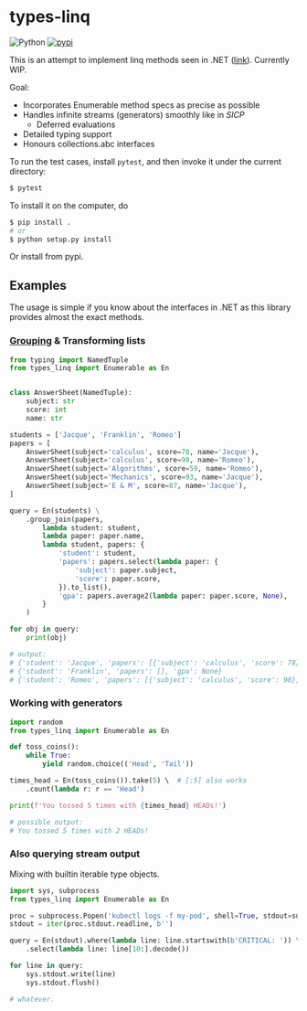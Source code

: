 # types-linq

![Python](https://img.shields.io/badge/python-3.7%2B-blue.svg) [![pypi](https://img.shields.io/pypi/v/types-linq)](https://pypi.org/project/types-linq/)

This is an attempt to implement linq methods seen in .NET ([link](https://docs.microsoft.com/en-us/dotnet/api/system.linq.enumerable?view=net-5.0)). Currently WIP.

Goal:
* Incorporates Enumerable method specs as precise as possible
* Handles infinite streams (generators) smoothly like in _SICP_
  * Deferred evaluations
* Detailed typing support
* Honours collections.abc interfaces

To run the test cases, install `pytest`, and then invoke it under the current directory:
```sh
$ pytest
```

To install it on the computer, do
```sh
$ pip install .
# or
$ python setup.py install
```
Or install from pypi.

## Examples

The usage is simple if you know about the interfaces in .NET as this library provides almost the exact methods.

### [Grouping](https://docs.microsoft.com/en-us/dotnet/api/system.linq.enumerable.groupjoin) & Transforming lists
```py
from typing import NamedTuple
from types_linq import Enumerable as En


class AnswerSheet(NamedTuple):
    subject: str
    score: int
    name: str

students = ['Jacque', 'Franklin', 'Romeo']
papers = [
    AnswerSheet(subject='calculus', score=78, name='Jacque'),
    AnswerSheet(subject='calculus', score=98, name='Romeo'),
    AnswerSheet(subject='Algorithms', score=59, name='Romeo'),
    AnswerSheet(subject='Mechanics', score=93, name='Jacque'),
    AnswerSheet(subject='E & M', score=87, name='Jacque'),
]

query = En(students) \
    .group_join(papers,
        lambda student: student,
        lambda paper: paper.name,
        lambda student, papers: {
            'student': student,
            'papers': papers.select(lambda paper: {
                'subject': paper.subject,
                'score': paper.score,
            }).to_list(),
            'gpa': papers.average2(lambda paper: paper.score, None),
        }
    )

for obj in query:
    print(obj)

# output:
# {'student': 'Jacque', 'papers': [{'subject': 'calculus', 'score': 78}, {'subject': 'Mechanics', 'score': 93}, {'subject': 'E & M', 'score': 87}], 'gpa': 86.0}
# {'student': 'Franklin', 'papers': [], 'gpa': None}
# {'student': 'Romeo', 'papers': [{'subject': 'calculus', 'score': 98}, {'subject': 'Algorithms', 'score': 59}], 'gpa': 78.5}
```

### Working with generators
```py
import random
from types_linq import Enumerable as En

def toss_coins():
    while True:
        yield random.choice(('Head', 'Tail'))

times_head = En(toss_coins()).take(5) \  # [:5] also works
    .count(lambda r: r == 'Head')

print(f'You tossed 5 times with {times_head} HEADs!')

# possible output:
# You tossed 5 times with 2 HEADs!
```

### Also querying stream output
Mixing with builtin iterable type objects.
```py
import sys, subprocess
from types_linq import Enumerable as En

proc = subprocess.Popen('kubectl logs -f my-pod', shell=True, stdout=subprocess.PIPE)
stdout = iter(proc.stdout.readline, b'')

query = En(stdout).where(lambda line: line.startswith(b'CRITICAL: ')) \
    .select(lambda line: line[10:].decode())

for line in query:
    sys.stdout.write(line)
    sys.stdout.flush()

# whatever.
```
